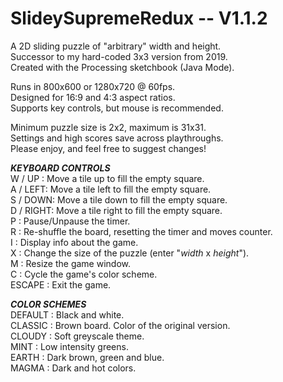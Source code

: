 # SlideySupremeRedux -- V1.1.2 #  
A 2D sliding puzzle of "arbitrary" width and height.  
Successor to my hard-coded 3x3 version from 2019.  
Created with the Processing sketchbook (Java Mode).  
  
Runs in 800x600 or 1280x720 @ 60fps.  
Designed for 16:9 and 4:3 aspect ratios.  
Supports key controls, but mouse is recommended.  
  
Minimum puzzle size is 2x2, maximum is 31x31.  
Settings and high scores save across playthroughs.  
Please enjoy, and feel free to suggest changes!  
  
***KEYBOARD CONTROLS***  
W / UP : Move a tile up to fill the empty square.  
A / LEFT: Move a tile left to fill the empty square.  
S / DOWN: Move a tile down to fill the empty square.  
D / RIGHT: Move a tile right to fill the empty square.  
P : Pause/Unpause the timer.  
R : Re-shuffle the board, resetting the timer and moves counter.  
I : Display info about the game.  
X : Change the size of the puzzle (enter "*width* x *height*").  
M : Resize the game window.  
C : Cycle the game's color scheme.  
ESCAPE : Exit the game.  
  
***COLOR SCHEMES***  
    DEFAULT : Black and white.  
    CLASSIC : Brown board. Color of the original version.  
    CLOUDY  : Soft greyscale theme.  
    MINT    : Low intensity greens.  
    EARTH   : Dark brown, green and blue.  
    MAGMA   : Dark and hot colors.  